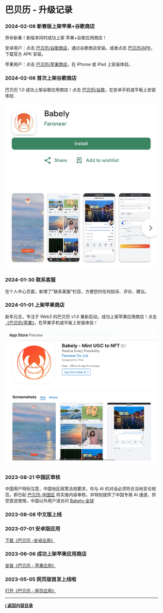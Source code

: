 # 巴贝历 - 升级记录

### 2024-02-08 新春版上架苹果+谷歌商店

恭㊗️新春！新版本同时成功上架 苹果+谷歌应用商店！

安卓用户：点击 [巴贝历/谷歌商店](https://gplay.babely.cc)，通过谷歌商店安装。或者点击 [巴贝历/APK](https://store.babely.cc/babely.apk)，下载官方 APK 安装。

苹果用户：点击 [巴贝历/苹果商店](https://ios.babely.cc)，在 iPhone 或 iPad 上安装体验。

### 2024-02-06 首次上架谷歌商店

巴贝历 1.0 成功上架谷歌应用商店！点击 [巴贝历/谷歌](https://gplay.babely.cc)，在安卓手机或平板上安装体验.

<img src="./images/news/20240206-babely-googleplay.png" width="500"/>

### 2024-01-30 联系客服

在个人中心页面，新增了“联系客服”栏目，方便您的任何投诉、评论、建议。

### 2024-01-01 上架苹果商店

新年元旦，专注于 Web3 的巴贝历 v1.0 重新启动，成功上架苹果应用商店！点击[《巴贝历/苹果》](https://apps.apple.com/app/id6472632215)，在苹果手机或平板上安装体验！

<img src="./images/news/20240101-babely-appstore.png" width="500"/>

### 2023-08-21 中国区审核

中国用户特别注意，中国地区政策法规要求，你与 AI 的对话必须符合当地言论规范，即日起 [巴贝历-中国区](https://u.cn.babely.cc) 将实施内容审核，并特别提供了中国专用 AI 通道，供您首选使用。中国以外用户请访问 [Babely-全球](https://u.earth.babely.cc)

### 2023-08-08 中文版上线

### 2023-07-01 安卓版应用

[下载《巴贝历 -安卓应用》](https://u.babely.cc/#/pages/user-resource-detail?tagnow=android)

### 2023-06-06 成功上架苹果应用商店

[安装《巴贝历 - 苹果应用》](https://u.babely.cc/#/pages/user-resource-detail?tagnow=ios)

### 2023-05-05 网页版首发上线啦

[打开《巴贝历 - 网页应用》](https://u.babely.cc)

---

**[ℹ️ 返回内容目录](./README.md)**
